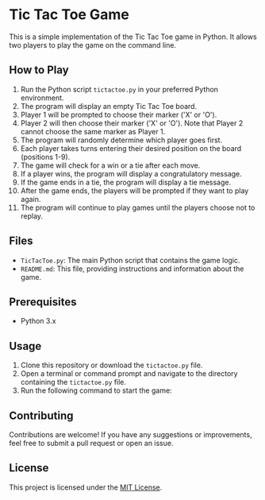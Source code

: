 # Tic Tac Toe Game

This is a simple implementation of the Tic Tac Toe game in Python. It allows two players to play the game on the command line.

## How to Play

1. Run the Python script `tictactoe.py` in your preferred Python environment.
2. The program will display an empty Tic Tac Toe board.
3. Player 1 will be prompted to choose their marker ('X' or 'O').
4. Player 2 will then choose their marker ('X' or 'O'). Note that Player 2 cannot choose the same marker as Player 1.
5. The program will randomly determine which player goes first.
6. Each player takes turns entering their desired position on the board (positions 1-9).
7. The game will check for a win or a tie after each move.
8. If a player wins, the program will display a congratulatory message.
9. If the game ends in a tie, the program will display a tie message.
10. After the game ends, the players will be prompted if they want to play again.
11. The program will continue to play games until the players choose not to replay.

## Files

- `TicTacToe.py`: The main Python script that contains the game logic.
- `README.md`: This file, providing instructions and information about the game.

## Prerequisites

- Python 3.x

## Usage

1. Clone this repository or download the `tictactoe.py` file.
2. Open a terminal or command prompt and navigate to the directory containing the `tictactoe.py` file.
3. Run the following command to start the game:


## Contributing

Contributions are welcome! If you have any suggestions or improvements, feel free to submit a pull request or open an issue.

## License

This project is licensed under the [MIT License](LICENSE).
